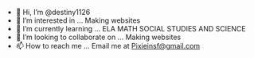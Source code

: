- 👋 Hi, I’m @destiny1126
- 👀 I’m interested in ... Making websites
- 🌱 I’m currently learning ...  ELA MATH SOCIAL STUDIES AND SCIENCE 
- 💞️ I’m looking to collaborate on ... Making websites 
- 📫 How to reach me ...
Email me at Pixieinsf@gmail.com
<!---
destiny1126/destiny1126 is a ✨ special ✨ repository because its `README.md` (this file) appears on your GitHub profile.
You can click the Preview link to take a look at your changes.
--->
